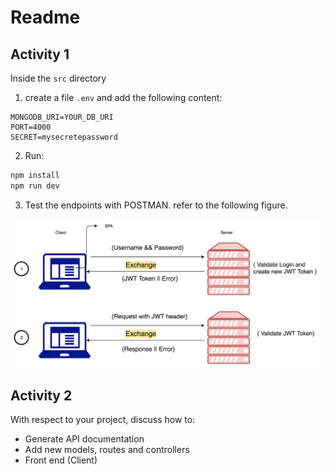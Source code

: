 # Readme

## Activity 1

Inside the `src` directory

1. create a file `.env` and add the following content:

```text
MONGODB_URI=YOUR_DB_URI
PORT=4000
SECRET=mysecretepassword
```

2. Run:

```sh
npm install
npm run dev
```

3. Test the endpoints with POSTMAN. refer to the following figure.

![](./jwt.png)

## Activity 2

With respect to your project, discuss how to:

- Generate API documentation
- Add new models, routes and controllers
- Front end (Client)
